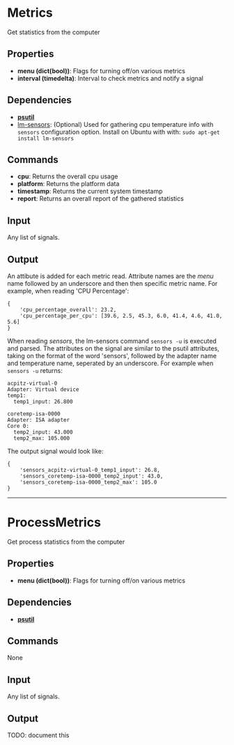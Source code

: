 Metrics
=======

Get statistics from the computer

Properties
----------
* **menu (dict(bool))**: Flags for turning off/on various metrics
* **interval (timedelta)**: Interval to check metrics and notify a signal

Dependencies
------------
-   [**psutil**](https://pypi.python.org/pypi/psutil)
-   [lm-sensors](http://linux.die.net/man/1/sensors): (Optional) Used for
        gathering cpu temperature info with `sensors` configuration option.
        Install on Ubuntu with with: `sudo apt-get install lm-sensors`

Commands
--------
* **cpu**: Returns the overall cpu usage
* **platform**: Returns the platform data
* **timestamp**: Returns the current system timestamp
* **report**: Returns an overall report of the gathered statistics

Input
-----
Any list of signals.

Output
------
An attibute is added for each metric read. Attribute names are the *menu* name
followed by an underscore and then then specific metric name. For example, when
reading 'CPU Percentage':
```
{
    'cpu_percentage_overall': 23.2,
    'cpu_percentage_per_cpu': [39.6, 2.5, 45.3, 6.0, 41.4, 4.6, 41.0, 5.6]
}
```

When reading *sensors*, the lm-sensors command `sensors -u` is executed and 
parsed. The attributes on the signal are similar to the psutil attributes,
taking on the format of the word 'sensors', followed by the adapter name and
temperature name, seperated by an underscore. For example when `sensors -u`
returns:
```
acpitz-virtual-0
Adapter: Virtual device
temp1:
  temp1_input: 26.800

coretemp-isa-0000
Adapter: ISA adapter
Core 0:
  temp2_input: 43.000
  temp2_max: 105.000
```
The output signal would look like:
```
{
    'sensors_acpitz-virtual-0_temp1_input': 26.8,
    'sensors_coretemp-isa-0000_temp2_input': 43.0,
    'sensors_coretemp-isa-0000_temp2_max': 105.0
}
```

------------------------------------------------------------------------------

ProcessMetrics
==============

Get process statistics from the computer

Properties
----------
* **menu (dict(bool))**: Flags for turning off/on various metrics

Dependencies
------------
-   [**psutil**](https://pypi.python.org/pypi/psutil)

Commands
--------
None

Input
-----
Any list of signals.

Output
------
TODO: document this
